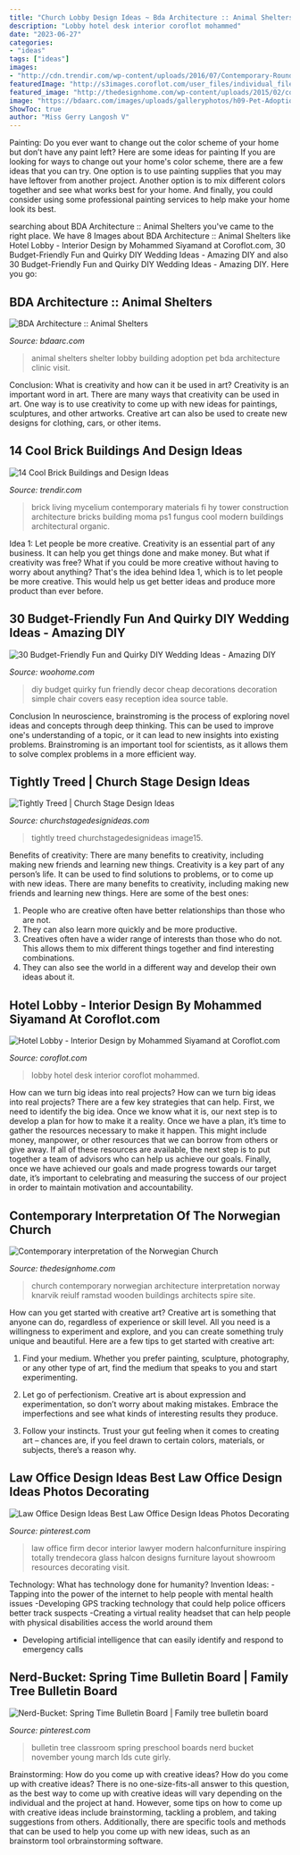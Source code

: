 ```yaml
---
title: "Church Lobby Design Ideas ~ Bda Architecture :: Animal Shelters"
description: "Lobby hotel desk interior coroflot mohammed"
date: "2023-06-27"
categories:
- "ideas"
tags: ["ideas"]
images:
- "http://cdn.trendir.com/wp-content/uploads/2016/07/Contemporary-Rounded-Brick-Architecture-900x1350.jpg"
featuredImage: "http://s3images.coroflot.com/user_files/individual_files/original_452393__0gp0q7a4log_kovz3cxxif9w.jpg"
featured_image: "http://thedesignhome.com/wp-content/uploads/2015/02/contemporary-Norwegian-church1.jpg"
image: "https://bdaarc.com/images/uploads/galleryphotos/h09-Pet-Adoption-Lobby.jpg"
ShowToc: true
author: "Miss Gerry Langosh V"
---
```



Painting: Do you ever want to change out the color scheme of your home but don’t have any paint left? Here are some ideas for painting
If you are looking for ways to change out your home's color scheme, there are a few ideas that you can try. One option is to use painting supplies that you may have leftover from another project. Another option is to mix different colors together and see what works best for your home. And finally, you could consider using some professional painting services to help make your home look its best.

	

		
searching about BDA Architecture :: Animal Shelters you've came to the right place. We have 8 Images about BDA Architecture :: Animal Shelters like Hotel Lobby - Interior Design by Mohammed Siyamand at Coroflot.com, 30 Budget-Friendly Fun and Quirky DIY Wedding Ideas - Amazing DIY and also 30 Budget-Friendly Fun and Quirky DIY Wedding Ideas - Amazing DIY. Here you go:
		
    
## BDA Architecture :: Animal Shelters

<img loading=lazy src="https://bdaarc.com/images/uploads/galleryphotos/h09-Pet-Adoption-Lobby.jpg" onerror="this.onerror=null;this.src='https://tse1.mm.bing.net/th?id=OIP.MlL6cKsKYwh9ZkqI4wJxkwHaFK&amp;pid=15.1';" alt="BDA Architecture :: Animal Shelters">

_Source: bdaarc.com_

>animal shelters shelter lobby building adoption pet bda architecture clinic visit. 

	

Conclusion: What is creativity and how can it be used in art?
Creativity is an important word in art. There are many ways that creativity can be used in art. One way is to use creativity to come up with new ideas for paintings, sculptures, and other artworks. Creative art can also be used to create new designs for clothing, cars, or other items.

    
## 14 Cool Brick Buildings And Design Ideas

<img loading=lazy src="http://cdn.trendir.com/wp-content/uploads/2016/07/Contemporary-Rounded-Brick-Architecture-900x1350.jpg" onerror="this.onerror=null;this.src='https://tse4.mm.bing.net/th?id=OIP.hQc_rwp7CuBwQVcwRZDPrAHaLH&amp;pid=15.1';" alt="14 Cool Brick Buildings and Design Ideas">

_Source: trendir.com_

>brick living mycelium contemporary materials fi hy tower construction architecture bricks building moma ps1 fungus cool modern buildings architectural organic. 

	

Idea 1: Let people be more creative.
Creativity is an essential part of any business. It can help you get things done and make money. But what if creativity was free? What if you could be more creative without having to worry about anything? That's the idea behind Idea 1, which is to let people be more creative. This would help us get better ideas and produce more product than ever before.

    
## 30 Budget-Friendly Fun And Quirky DIY Wedding Ideas - Amazing DIY

<img loading=lazy src="http://www.woohome.com/wp-content/uploads/2014/01/diy-wedding-ideas-10.jpg" onerror="this.onerror=null;this.src='https://tse1.mm.bing.net/th?id=OIP.3Beek2sbjcFI8XWQJtt-MAHaLH&amp;pid=15.1';" alt="30 Budget-Friendly Fun and Quirky DIY Wedding Ideas - Amazing DIY">

_Source: woohome.com_

>diy budget quirky fun friendly decor cheap decorations decoration simple chair covers easy reception idea source table. 

	

Conclusion
In neuroscience, brainstroming is the process of exploring novel ideas and concepts through deep thinking. This can be used to improve one's understanding of a topic, or it can lead to new insights into existing problems. Brainstroming is an important tool for scientists, as it allows them to solve complex problems in a more efficient way.

    
## Tightly Treed | Church Stage Design Ideas

<img loading=lazy src="https://churchstagedesignideas.com/wp-content/uploads/2015/12/image15.jpg" onerror="this.onerror=null;this.src='https://tse2.mm.bing.net/th?id=OIP.7Rx12WC_gTui_AkMqFl2KwHaJ4&amp;pid=15.1';" alt="Tightly Treed | Church Stage Design Ideas">

_Source: churchstagedesignideas.com_

>tightly treed churchstagedesignideas image15. 

	

Benefits of creativity: There are many benefits to creativity, including making new friends and learning new things.
Creativity is a key part of any person’s life. It can be used to find solutions to problems, or to come up with new ideas. There are many benefits to creativity, including making new friends and learning new things. Here are some of the best ones: 
1. People who are creative often have better relationships than those who are not.
2. They can also learn more quickly and be more productive.
3. Creatives often have a wider range of interests than those who do not. This allows them to mix different things together and find interesting combinations.
4. They can also see the world in a different way and develop their own ideas about it.

    
## Hotel Lobby - Interior Design By Mohammed Siyamand At Coroflot.com

<img loading=lazy src="http://s3images.coroflot.com/user_files/individual_files/original_452393__0gp0q7a4log_kovz3cxxif9w.jpg" onerror="this.onerror=null;this.src='https://tse2.mm.bing.net/th?id=OIP._KlX1DWjhZtezgdnuR7xFwHaFj&amp;pid=15.1';" alt="Hotel Lobby - Interior Design by Mohammed Siyamand at Coroflot.com">

_Source: coroflot.com_

>lobby hotel desk interior coroflot mohammed. 

	

How can we turn big ideas into real projects?
How can we turn big ideas into real projects? There are a few key strategies that can help. First, we need to identify the big idea. Once we know what it is, our next step is to develop a plan for how to make it a reality. Once we have a plan, it’s time to gather the resources necessary to make it happen. This might include money, manpower, or other resources that we can borrow from others or give away. If all of these resources are available, the next step is to put together a team of advisors who can help us achieve our goals. Finally, once we have achieved our goals and made progress towards our target date, it’s important to celebrating and measuring the success of our project in order to maintain motivation and accountability.

    
## Contemporary Interpretation Of The Norwegian Church

<img loading=lazy src="http://thedesignhome.com/wp-content/uploads/2015/02/contemporary-Norwegian-church1.jpg" onerror="this.onerror=null;this.src='https://tse1.mm.bing.net/th?id=OIP.Y7j1JCdLhFVfmln3TknTnwHaJ3&amp;pid=15.1';" alt="Contemporary interpretation of the Norwegian Church">

_Source: thedesignhome.com_

>church contemporary norwegian architecture interpretation norway knarvik reiulf ramstad wooden buildings architects spire site. 

	

How can you get started with creative art?
Creative art is something that anyone can do, regardless of experience or skill level. All you need is a willingness to experiment and explore, and you can create something truly unique and beautiful. Here are a few tips to get started with creative art:
1. Find your medium. Whether you prefer painting, sculpture, photography, or any other type of art, find the medium that speaks to you and start experimenting.

2. Let go of perfectionism. Creative art is about expression and experimentation, so don’t worry about making mistakes. Embrace the imperfections and see what kinds of interesting results they produce.

3. Follow your instincts. Trust your gut feeling when it comes to creating art – chances are, if you feel drawn to certain colors, materials, or subjects, there’s a reason why.

    
## Law Office Design Ideas Best Law Office Design Ideas Photos Decorating

<img loading=lazy src="https://i.pinimg.com/736x/16/2e/f5/162ef5fbdce40763f6d8bd8bd1541712.jpg" onerror="this.onerror=null;this.src='https://tse3.mm.bing.net/th?id=OIP.keYiy8j-ebUvi5myI3YntQHaJ3&amp;pid=15.1';" alt="Law Office Design Ideas Best Law Office Design Ideas Photos Decorating">

_Source: pinterest.com_

>law office firm decor interior lawyer modern halconfurniture inspiring totally trendecora glass halcon designs furniture layout showroom resources decorating visit. 

	

Technology: What has technology done for humanity?
Invention Ideas: 
-Tapping into the power of the internet to help people with mental health issues 
-Developing GPS tracking technology that could help police officers better track suspects 
-Creating a virtual reality headset that can help people with physical disabilities access the world around them 
- Developing artificial intelligence that can easily identify and respond to emergency calls

    
## Nerd-Bucket: Spring Time Bulletin Board | Family Tree Bulletin Board

<img loading=lazy src="https://i.pinimg.com/736x/ab/2a/a6/ab2aa6f827af1b64550e0ed4c7ca9092--bulletin-board-tree-march-bulletin-board-ideas.jpg" onerror="this.onerror=null;this.src='https://tse3.mm.bing.net/th?id=OIP.4gW-3bEfFc1qxsi2R6kezQHaJ4&amp;pid=15.1';" alt="Nerd-Bucket: Spring Time Bulletin Board | Family tree bulletin board">

_Source: pinterest.com_

>bulletin tree classroom spring preschool boards nerd bucket november young march lds cute girly. 

	

Brainstorming: How do you come up with creative ideas?
How do you come up with creative ideas?
There is no one-size-fits-all answer to this question, as the best way to come up with creative ideas will vary depending on the individual and the project at hand. However, some tips on how to come up with creative ideas include brainstorming, tackling a problem, and taking suggestions from others. Additionally, there are specific tools and methods that can be used to help you come up with new ideas, such as an brainstorm tool orbrainstorming software.

